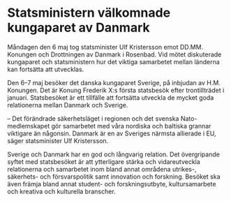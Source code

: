 # Statsministern välkomnade kungaparet av Danmark

Måndagen den 6 maj tog statsminister Ulf Kristersson emot DD.MM. Konungen och Drottningen av Danmark i Rosenbad. Vid mötet diskuterade kungaparet och statsministern hur det viktiga samarbetet mellan länderna kan fortsätta att utvecklas.

Den 6–7 maj besöker det danska kungaparet Sverige, på inbjudan av H.M. Konungen. Det är Konung Frederik X:s första statsbesök efter trontillträdet i januari. Statsbesöket är ett tillfälle att fortsätta utveckla de mycket goda relationerna mellan Danmark och Sverige.

– Det förändrade säkerhetsläget i regionen och det svenska Nato-medlemskapet gör samarbetet med våra nordiska och baltiska grannar viktigare än någonsin. Danmark är en av Sveriges närmsta allierade i EU, säger statsminister Ulf Kristersson.

Sverige och Danmark har en god och långvarig relation. Det övergripande syftet med statsbesöket är att ytterligare stärka och vidareutveckla relationerna och samarbetet inom bland annat områdena utrikes-, säkerhets- och försvarspolitik samt innovation och forskning. Besöket ska även främja bland annat student- och forskningsutbyte, kultursamarbete och kreativa och kulturella branscher.
